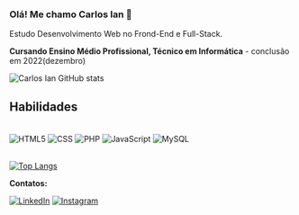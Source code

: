 
### Olá! Me chamo Carlos Ian 👋

Estudo Desenvolvimento Web no Frond-End e Full-Stack.

<b>Cursando Ensino Médio Profissional, Técnico em Informática</b> - conclusão em 2022(dezembro)

![Carlos Ian GitHub stats](https://github-readme-stats.vercel.app/api?username=carlosianrs&show_icons=true&theme=dark)

## Habilidades

<div style="display: inline_block"><br>
    <img align="center" alt="HTML5" src="https://img.shields.io/badge/HTML5-E34F26?style=for-the-badge&logo=html5&logoColor=white"> 
    <img align="center" alt="CSS" src="https://img.shields.io/badge/CSS3-1572B6?style=for-the-badge&logo=css3&logoColor=white"> 
    <img align="center" alt="PHP" src="https://img.shields.io/badge/PHP-777BB4?style=for-the-badge&logo=php&logoColor=white"> 
    <img align="center" alt="JavaScript" src="https://img.shields.io/badge/JavaScript-323330?style=for-the-badge&logo=javascript&logoColor=F7DF1E">
    <img align="center" alt="MySQL" src="https://img.shields.io/badge/MySQL-00000F?style=for-the-badge&logo=mysql&logoColor=white">
</div><br>

[![Top Langs](https://github-readme-stats.vercel.app/api/top-langs/?username=carlosianrs)](https://github.com/carlosianrs/github-readme-stats)

<b>Contatos:</b>

[![LinkedIn](https://img.shields.io/badge/LinkedIn-0077B5?style=for-the-badge&logo=linkedin&logoColor=white)](https://www.linkedin.com/in/carlos-ian-rodrigues-dos-santos-08581b239/#education)
[![Instagram](https://img.shields.io/badge/Instagram-E4405F?style=for-the-badge&logo=instagram&logoColor=white)](https://www.instagram.com/carlos_ian1/?hl=pt-br)
